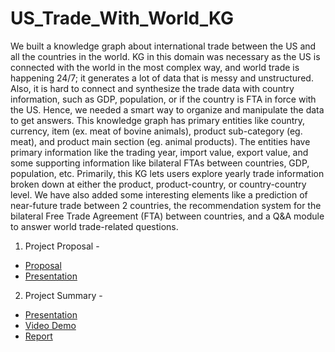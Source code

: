 # US_Trade_With_World_KG

We built a knowledge graph about international trade between the US and all the countries in the world.
KG in this domain was necessary as the US is connected with the world in the most complex way, and
world trade is happening 24/7; it generates a lot of data that is messy and unstructured. Also, it is hard
to connect and synthesize the trade data with country information, such as GDP, population, or if the
country is FTA in force with the US. Hence, we needed a smart way to organize and manipulate the
data to get answers.
This knowledge graph has primary entities like country, currency, item (ex. meat of bovine animals),
product sub-category (eg. meat), and product main section (eg. animal products). The entities have
primary information like the trading year, import value, export value, and some supporting information
like bilateral FTAs between countries, GDP, population, etc.
Primarily, this KG lets users explore yearly trade information broken down at either the product,
product-country, or country-country level. We have also added some interesting elements like a
prediction of near-future trade between 2 countries, the recommendation system for the bilateral Free
Trade Agreement (FTA) between countries, and a Q&A module to answer world trade-related
questions.

1. Project Proposal - 
* [Proposal](https://github.com/TEJASBHARAMBE17/US_Trade_With_World_KG/blob/main/Project%20Proposal.pdf)
* [Presentation](https://github.com/TEJASBHARAMBE17/US_Trade_With_World_KG/blob/main/Proposal_International_Trade_KG.pptx)

2. Project Summary -
* [Presentation](https://github.com/TEJASBHARAMBE17/US_Trade_With_World_KG/blob/main/Project_Summary_International_Trade.pptx)
* [Video Demo](https://youtu.be/D8zg9OuqXWc)
* [Report](https://github.com/TEJASBHARAMBE17/US_Trade_With_World_KG/blob/main/DSCI%20558%20Project%20Report.pdf)

